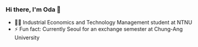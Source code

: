 ### Hi there, I'm Oda 👋

- 👨‍🎓 Industrial Economics and Technology Management student at NTNU
- ⚡ Fun fact: Currently Seoul for an exchange semester at Chung-Ang University


